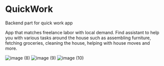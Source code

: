 # QuickWork

Backend part for quick work app

App that matches freelance labor with local demand. Find assistant to help you with various tasks around the house such as assembling furniture, fetching groceries, cleaning the house, helping with house moves and more.

![image (8)](https://user-images.githubusercontent.com/18063880/170353991-e99067b3-6117-4d2f-a74d-be0929eff03f.png)
![image (9)](https://user-images.githubusercontent.com/18063880/170354012-79e9dce0-cb18-4481-b6d3-f2287d06bfb6.png)
![image (10)](https://user-images.githubusercontent.com/18063880/170354018-59e7001d-3ab5-46fe-ac1c-429a706b692a.png)
